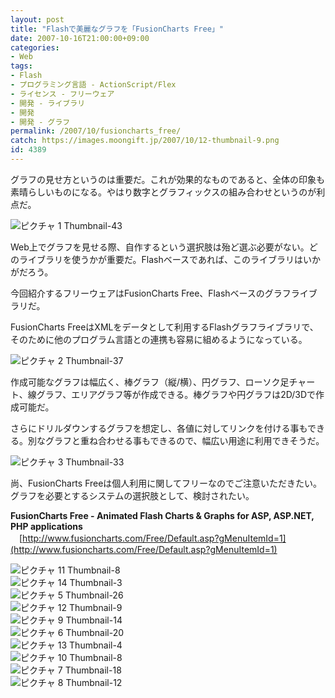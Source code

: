 ```yaml
---
layout: post
title: "Flashで美麗なグラフを「FusionCharts Free」"
date: 2007-10-16T21:00:00+09:00
categories:
- Web
tags: 
- Flash
- プログラミング言語 - ActionScript/Flex
- ライセンス - フリーウェア
- 開発 - ライブラリ
- 開発
- 開発 - グラフ
permalink: /2007/10/fusioncharts_free/
catch: https://images.moongift.jp/2007/10/12-thumbnail-9.png
id: 4389
---
```

グラフの見せ方というのは重要だ。これが効果的なものであると、全体の印象も素晴らしいものになる。やはり数字とグラフィックスの組み合わせというのが利点だ。   
  
 ![ピクチャ 1 Thumbnail-43](https://images.moongift.jp/2007/10/1-thumbnail-43.png)  
  
Web上でグラフを見せる際、自作するという選択肢は殆ど選ぶ必要がない。どのライブラリを使うかが重要だ。Flashベースであれば、このライブラリはいかがだろう。   
  
今回紹介するフリーウェアはFusionCharts Free、Flashベースのグラフライブラリだ。   
<!--more-->  
FusionCharts FreeはXMLをデータとして利用するFlashグラフライブラリで、そのために他のプログラム言語との連携も容易に組めるようになっている。   
  
 ![ピクチャ 2 Thumbnail-37](https://images.moongift.jp/2007/10/2-thumbnail-37.png)  
  
作成可能なグラフは幅広く、棒グラフ（縦/横）、円グラフ、ローソク足チャート、線グラフ、エリアグラフ等が作成できる。棒グラフや円グラフは2D/3Dで作成可能だ。   
  
さらにドリルダウンするグラフを想定し、各値に対してリンクを付ける事もできる。別なグラフと重ね合わせる事もできるので、幅広い用途に利用できそうだ。   
  
 ![ピクチャ 3 Thumbnail-33](https://images.moongift.jp/2007/10/3-thumbnail-33.png)  
  
尚、FusionCharts Freeは個人利用に関してフリーなのでご注意いただきたい。グラフを必要とするシステムの選択肢として、検討されたい。   
  
**FusionCharts Free - Animated Flash Charts & Graphs for ASP, ASP.NET, PHP applications**   
　[http://www.fusioncharts.com/Free/Default.asp?gMenuItemId=1](http://www.fusioncharts.com/Free/Default.asp?gMenuItemId=1)  
  
 ![ピクチャ 11 Thumbnail-8](https://images.moongift.jp/2007/10/11-thumbnail-8.png)  
 ![ピクチャ 14 Thumbnail-3](https://images.moongift.jp/2007/10/14-thumbnail-3.png)  
 ![ピクチャ 5 Thumbnail-26](https://images.moongift.jp/2007/10/5-thumbnail-26.png)  
 ![ピクチャ 12 Thumbnail-9](https://images.moongift.jp/2007/10/12-thumbnail-9.png)  
 ![ピクチャ 9 Thumbnail-14](https://images.moongift.jp/2007/10/9-thumbnail-14.png)  
 ![ピクチャ 6 Thumbnail-20](https://images.moongift.jp/2007/10/6-thumbnail-20.png)  
 ![ピクチャ 13 Thumbnail-4](https://images.moongift.jp/2007/10/13-thumbnail-4.png)  
 ![ピクチャ 10 Thumbnail-8](https://images.moongift.jp/2007/10/10-thumbnail-8.png)  
 ![ピクチャ 7 Thumbnail-18](https://images.moongift.jp/2007/10/7-thumbnail-18.png)  
 ![ピクチャ 8 Thumbnail-12](https://images.moongift.jp/2007/10/8-thumbnail-12.png)

